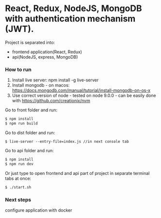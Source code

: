 # React, Redux, NodeJS, MongoDB with authentication mechanism (JWT).

Project is separated into:
- frontend application(React, Redux)
- api(NodeJS, express, MongoDB)

### How to run

1. Install live server: npm install -g live-server 
2. Install mongodb - on macos: https://docs.mongodb.com/manual/tutorial/install-mongodb-on-os-x
3. Use correct version of node - tested on node 9.0.0 - can be easily done with https://github.com/creationix/nvm

Go to front folder and run:
```sh
$ npm install
$ npm run build
```

Go to dist folder and run:
```
$ live-server --entry-file=index.js //in next console tab
```

Go to api folder and run:
```sh
$ npm install
$ npm run dev
```

Or just type to open frontend and api part of project in separate terminal tabs at once:
```sh
$ ./start.sh
```

### Next steps
configure application with docker

